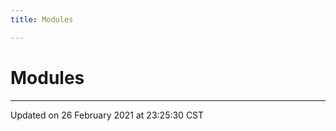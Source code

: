 ```yaml
---
title: Modules

---
```


# Modules







-------------------------------

Updated on 26 February 2021 at 23:25:30 CST
